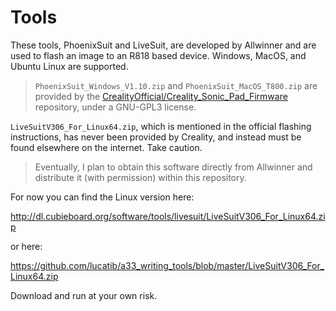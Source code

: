# Tools
These tools, PhoenixSuit and LiveSuit, are developed by Allwinner and are used to flash an image to an R818 based device. Windows, MacOS, and Ubuntu Linux are supported.
>`PhoenixSuit_Windows_V1.10.zip` and `PhoenixSuit_MacOS_T800.zip` are provided by the [CrealityOfficial/Creality_Sonic_Pad_Firmware](https://github.com/CrealityOfficial/Creality_Sonic_Pad_Firmware/) repository, under a GNU-GPL3 license.


`LiveSuitV306_For_Linux64.zip`, which is mentioned in the official flashing instructions, has never been provided by Creality, and instead must be found elsewhere on the internet. Take caution.


>Eventually, I plan to obtain this software directly from Allwinner and distribute it (with permission) within this repository.

For now you can find the Linux version here:

http://dl.cubieboard.org/software/tools/livesuit/LiveSuitV306_For_Linux64.zip

or here:

https://github.com/lucatib/a33_writing_tools/blob/master/LiveSuitV306_For_Linux64.zip


Download and run at your own risk.
